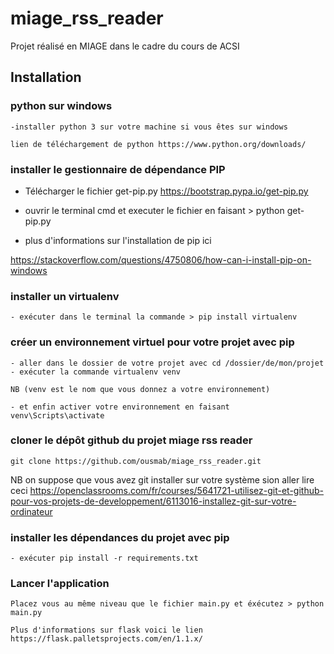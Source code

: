 # miage_rss_reader
Projet réalisé en MIAGE dans le cadre du cours de ACSI

## Installation

### python sur windows
```
-installer python 3 sur votre machine si vous êtes sur windows 

lien de téléchargement de python https://www.python.org/downloads/

```

### installer le gestionnaire de dépendance PIP 

- Télécharger le fichier get-pip.py https://bootstrap.pypa.io/get-pip.py
- ouvrir le terminal cmd et executer le fichier en faisant > python get-pip.py

- plus d'informations sur l'installation de pip ici 

https://stackoverflow.com/questions/4750806/how-can-i-install-pip-on-windows

### installer un virtualenv 
```
- exécuter dans le terminal la commande > pip install virtualenv
```
### créer un environnement virtuel pour votre projet avec pip
```
- aller dans le dossier de votre projet avec cd /dossier/de/mon/projet
- exécuter la commande virtualenv venv 

NB (venv est le nom que vous donnez a votre environnement)

- et enfin activer votre environnement en faisant venv\Scripts\activate
```
### cloner le dépôt github du projet miage rss reader
```
git clone https://github.com/ousmab/miage_rss_reader.git

```
NB on suppose que vous avez git installer sur votre système sion aller lire ceci 
https://openclassrooms.com/fr/courses/5641721-utilisez-git-et-github-pour-vos-projets-de-developpement/6113016-installez-git-sur-votre-ordinateur

### installer les dépendances du projet avec pip
```
- exécuter pip install -r requirements.txt
```

### Lancer l'application
```
Placez vous au même niveau que le fichier main.py et éxécutez > python main.py

Plus d'informations sur flask voici le lien https://flask.palletsprojects.com/en/1.1.x/
```
